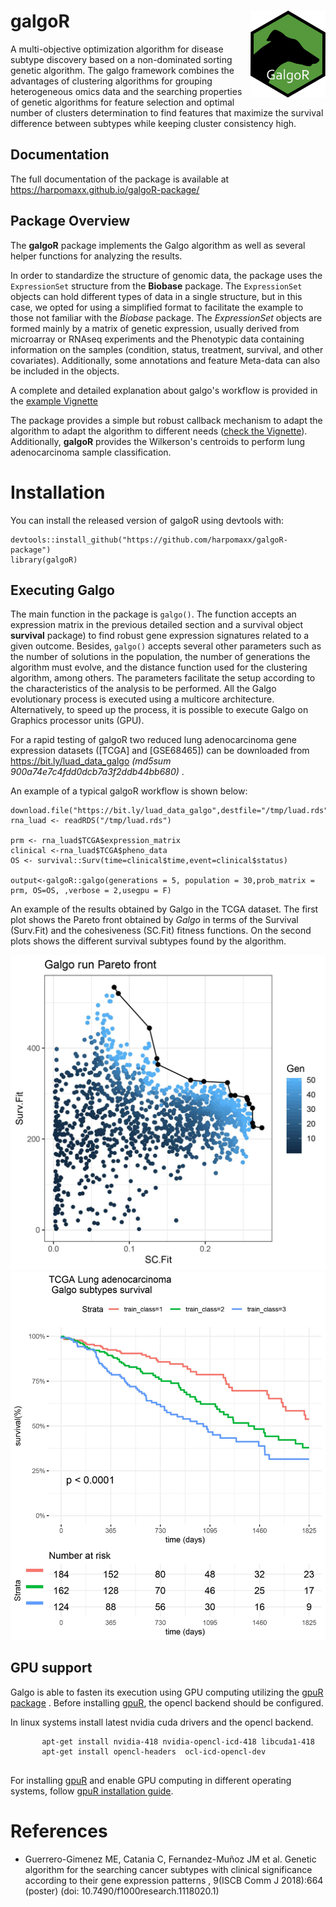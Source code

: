 
galgoR <img src="inst/extdata/GalgoR.png" align="right" alt="" width="120" />
================================================================================
<!-- badges: start -->
<!-- badges: end -->

A multi-objective optimization algorithm for disease subtype discovery based on a  non-dominated sorting genetic algorithm. The galgo framework combines the advantages of clustering algorithms for grouping heterogeneous omics data and the searching properties of genetic algorithms for feature selection and optimal number of clusters determination to find features that maximize the survival difference between subtypes while keeping cluster consistency high.

## Documentation

The full documentation of the package is available at https://harpomaxx.github.io/galgoR-package/

## Package Overview

The **galgoR** package implements the Galgo algorithm as well as several helper functions for analyzing the results. 

In order to standardize the structure of genomic data, the package uses the `ExpressionSet` structure from the **Biobase** package. The `ExpressionSet` objects can hold different types of data in a single structure, but in this case, we opted for using a simplified format to facilitate the example to those not familiar with the *Biobase* package. The *ExpressionSet* objects are formed mainly by a matrix of genetic expression, usually derived from microarray or RNAseq experiments and the Phenotypic data containing information on the samples (condition, status, treatment, survival, and other covariates). Additionally, some annotations and feature Meta-data can also be included in the objects. 

A complete and detailed explanation about galgo's workflow is provided in the 
[example Vignette](https://harpomaxx.github.io/galgoR-package/articles/galgoR.html)

The package provides a simple but robust callback mechanism to adapt the algorithm to adapt the algorithm to different needs ([check the Vignette](https://harpomaxx.github.io/galgoR-package/articles/galgo_callbacks.html)). Additionally, **galgoR** provides the Wilkerson's centroids to perform lung adenocarcinoma sample classification.

# Installation

You can install the released version of galgoR using devtools with:

```
devtools::install_github("https://github.com/harpomaxx/galgoR-package")
library(galgoR)
```
## Executing Galgo

The main function in the package is `galgo()`. The function accepts an expression matrix in the previous detailed section and a survival object **survival** package) to find robust gene expression signatures related to a given outcome. Besides, `galgo()` accepts several other parameters such as the number of solutions in the population, the number of generations the algorithm must evolve, and the distance function used for the clustering algorithm, among others. The parameters facilitate the setup according to the characteristics of the analysis to be performed. All the Galgo evolutionary process is executed using a multicore architecture. Alternatively, to speed up the process, it is possible to execute Galgo on Graphics processor units (GPU).

For a rapid testing of galgoR two reduced lung adenocarcinoma gene expression datasets ([TCGA] and [GSE68465]) can be downloaded from  https://bit.ly/luad_data_galgo *(md5sum 900a74e7c4fdd0dcb7a3f2ddb44bb680)* .  

An example of a typical galgoR workflow is shown below:

```
download.file("https://bit.ly/luad_data_galgo",destfile="/tmp/luad.rds")
rna_luad <- readRDS("/tmp/luad.rds")

prm <- rna_luad$TCGA$expression_matrix
clinical <-rna_luad$TCGA$pheno_data
OS <- survival::Surv(time=clinical$time,event=clinical$status)

output<-galgoR::galgo(generations = 5, population = 30,prob_matrix = prm, OS=OS, ,verbose = 2,usegpu = F)
```   

An example of the results obtained by Galgo in the TCGA dataset. The first plot shows the Pareto front obtained by *Galgo* in terms of the Survival (Surv.Fit) and the cohesiveness (SC.Fit) fitness functions. On the second plots shows the different survival subtypes found by the algorithm.

![](./inst/extdata/images/pareto2.jpg)
![](./inst/extdata/images/TCGA_galgo.jpg)

## GPU support

Galgo is able to fasten its execution using GPU computing utilizing the [gpuR package](https://cran.r-project.org/package=gpuR "gpuR R package") . Before installing [gpuR](https://cran.r-project.org/package=gpuR "gpuR R package"), the opencl backend should be configured. 

In linux systems install latest nvidia cuda drivers and the opencl backend.

```
       apt-get install nvidia-418 nvidia-opencl-icd-418 libcuda1-418
       apt-get install opencl-headers  ocl-icd-opencl-dev
       
```

For installing [gpuR](https://github.com/cdeterman/gpuR/wiki) and enable GPU computing in different operating systems, follow [gpuR installation guide](https://github.com/cdeterman/gpuR/wiki "gpuR installation guide").

# References

* Guerrero-Gimenez ME, Catania C, Fernandez-Muñoz JM et al. Genetic algorithm for the searching cancer subtypes with clinical significance according to their gene expression patterns , 9(ISCB Comm J 2018):664 (poster) (doi: 10.7490/f1000research.1118020.1)
